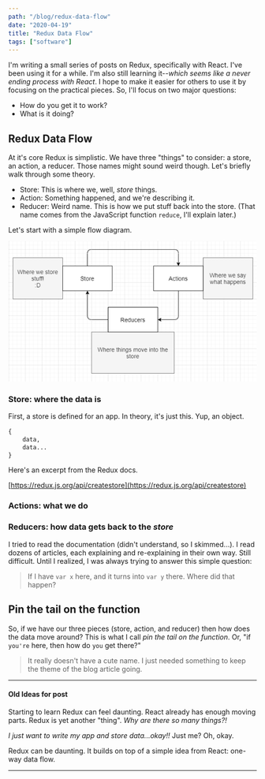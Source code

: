 ```yaml
---
path: "/blog/redux-data-flow"
date: "2020-04-19"
title: "Redux Data Flow"
tags: ["software"]
---
```


I'm writing a small series of posts on Redux, specifically with React. I've been using it for a while. I'm also still learning it--_which seems like a never ending process with React_. I hope to make it easier for others to use it by focusing on the practical pieces. So, I'll focus on two major questions:

- How do you get it to work?
- What is it doing?

## Redux Data Flow

At it's core Redux is simplistic. We have three "things" to consider: a store, an action, a reducer. Those names might sound weird though. Let's briefly walk through some theory.

- Store: This is where we, well, _store_ things.
- Action: Something happened, and we're describing it.
- Reducer: Weird name. This is how we put stuff back into the store. (That name comes from the JavaScript function `reduce`, I'll explain later.)

Let's start with a simple flow diagram.

![redux-01](../images/redux-flow-01.png)

### Store: where the data is

First, a store is defined for an app.  In theory, it's just this. Yup, an object.

```
{
    data,
    data...
}
```

Here's an excerpt from the Redux docs.

[https://redux.js.org/api/createstore](https://redux.js.org/api/createstore)

### Actions: what we do
### Reducers: how data gets back to the _store_



I tried to read the documentation (didn't understand, so I skimmed...). I read dozens of articles, each explaining and re-explaining in their own way. Still difficult. Until I realized, I was always trying to answer this simple question:

> If I have `var x` here, and it turns into `var y` there. Where did that happen?

## Pin the tail on the function

So, if we have our three pieces (store, action, and reducer) then how does the data move around? This is what I call _pin the tail on the function_. Or, "if `you're` here, then how do `you` get there?"

> It really doesn't have a cute name. I just needed something to keep the theme of the blog article going.










<hr />

#### Old Ideas for post

Starting to learn Redux can feel daunting. React already has enough moving parts. Redux is yet another "thing". _Why are there so many things?!_

_I just want to write my app and store data...okay!!_ Just me? Oh, okay.

Redux can be daunting. It builds on top of a simple idea from React: one-way data flow. 

<hr />